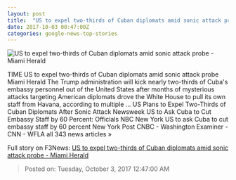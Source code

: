 ```yaml
---
layout: post
title:  "US to expel two-thirds of Cuban diplomats amid sonic attack probe - Miami Herald"
date: 2017-10-03 00:47:00Z
categories: google-news-top-stories
---
```


![US to expel two-thirds of Cuban diplomats amid sonic attack probe - Miami Herald](http://pics.mcclatchyinteractive.com/news/nation-world/ss5rsj/picture176682671/alternates/LANDSCAPE_1140/CUBA-EXPEL)

TIME US to expel two-thirds of Cuban diplomats amid sonic attack probe Miami Herald The Trump administration will kick nearly two-thirds of Cuba's embassy personnel out of the United States after months of mysterious attacks targeting American diplomats drove the White House to pull its own staff from Havana, according to multiple ... US Plans to Expel Two-Thirds of Cuban Diplomats After Sonic Attack Newsweek US to Ask Cuba to Cut Embassy Staff by 60 Percent: Officials NBC New York US to ask Cuba to cut embassy staff by 60 percent New York Post CNBC - Washington Examiner - CNN - WFLA all 343 news articles »


Full story on F3News: [US to expel two-thirds of Cuban diplomats amid sonic attack probe - Miami Herald](http://www.f3nws.com/n/xXXCQC)

> Posted on: Tuesday, October 3, 2017 12:47:00 AM
